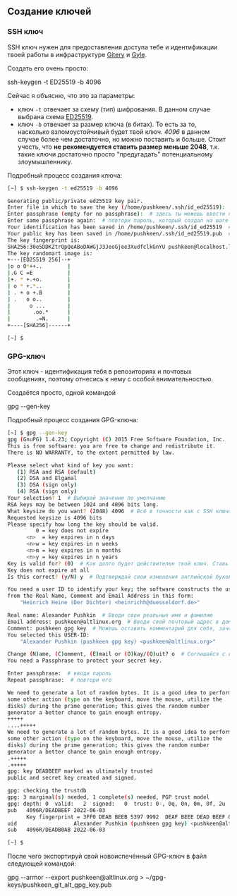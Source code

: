 ## Создание ключей
### SSH ключ
SSH ключ нужен для предоставления доступа тебе и идентификации твоей работы в инфраструктуре [Gitery](https://gitery.altlinux.org) и [Gyle](https://gyle.altlinux.org).

Создать его очень просто:
<div id="termynal" data-termynal  data-ty-typeDelay="40" data-ty-lineDelay="700">
    <span data-ty="input" data-ty-prompt="[~] $">ssh-keygen -t ED25519 -b 4096</span>
</div>

Сейчас я объясню, что это за параметры:
- ключ `-t` отвечает за схему (тип) шифрования. 
В данном случае выбрана схема [ED25519](https://ru.wikipedia.org/wiki/EdDSA#Ed25519).
- ключ `-b` отвечает за размер ключа (в битах). 
То есть за то, насколько взломоустойчивый будет твой ключ. 
*4096* в данном случае более чем достаточно, но можно поставить и больше. 
Стоит учесть, что **не рекомендуется ставить размер меньше 2048**, 
т.к. такие ключи достаточно просто "предугадать" потенциальному злоумышленнику.

Подробный процесс создания ключа:
```bash
[~] $ ssh-keygen -t ed25519 -b 4096

Generating public/private ed25519 key pair.
Enter file in which to save the key (/home/pushkeen/.ssh/id_ed25519):  # можешь нажать Enter или задать свой путь до файла ключа. Например, я хочу сохранить ключ с названием "pushkeen_git_alt_ssh_key" в каталоге ~/ssh-keys/, я введу ~/ssh-keys/pushkeen_git_alt_ssh_key
Enter passphrase (empty for no passphrase):  # здесь ты можешь ввести пароль, который будет всегда спрашиваться при использовании твоего ключа. Enter - не создавать пароль
Enter same passphrase again:  # повтори пароль, который создал на шаге выше
Your identification has been saved in /home/pushkeen/.ssh/id_ed25519  # этот ключ ты никогда никому ни при каких обстоятельствах не передаёшь
Your public key has been saved in /home/pushkeen/.ssh/id_ed25519.pub  # этот ключ ты отправишь ментору, чтобы он смог дать тебе доступ к инфраструктуре git.alt
The key fingerprint is:
SHA256:30e5DDKZtrQpQeABoDAWGjJ3JeoGjee3XudfclkGnYU pushkeen@localhost.localdomain
The key randomart image is:
+---[ED25519 256]--+
|o o O*++..        |
|.G C =E           |
|+. * +.+o.        |
| o * +.*..        |
| . + o +.B        |
| .   o o..        |
|      o ...       |
|       .oo.*      |
|        .=N.      |
+----[SHA256]------+

[~] $ 
```

### GPG-ключ

Этот ключ - идентификация тебя в репозиториях и почтовых сообщениях, поэтому отнесись к нему с особой внимательностью.

Создаётся просто, одной командой
<div id="termynal" data-termynal  data-ty-typeDelay="40" data-ty-lineDelay="700">
    <span data-ty="input" data-ty-prompt="[~] $">gpg --gen-key</span>
</div>


Подробный процесс создания GPG-ключа:
```bash
[~] $ gpg --gen-key
gpg (GnuPG) 1.4.23; Copyright (C) 2015 Free Software Foundation, Inc.
This is free software: you are free to change and redistribute it.
There is NO WARRANTY, to the extent permitted by law.

Please select what kind of key you want:
   (1) RSA and RSA (default)
   (2) DSA and Elgamal
   (3) DSA (sign only)
   (4) RSA (sign only)
Your selection? 1  # Выбирай значение по умолчанию
RSA keys may be between 1024 and 4096 bits long.
What keysize do you want? (2048) 4096  # Всё в точности как с SSH ключом - больше - лучше.
Requested keysize is 4096 bits
Please specify how long the key should be valid.
         0 = key does not expire
      <n>  = key expires in n days
      <n>w = key expires in n weeks
      <n>m = key expires in n months
      <n>y = key expires in n years
Key is valid for? (0)  # Как долго будет действителен твой ключ. Ставь 0, чтобы сделать его вечным.
Key does not expire at all
Is this correct? (y/N) y  # Подтверждай свои изменения английской буковкой "y"

You need a user ID to identify your key; the software constructs the user ID
from the Real Name, Comment and Email Address in this form:
    "Heinrich Heine (Der Dichter) <heinrichh@duesseldorf.de>"

Real name: Alexander Pushkin  # Вводи свои реальные имя и фамилию
Email address: pushkeen@altlinux.org  # Вводи свой почтовый адрес в доменной зоне altlinux.org
Comment: pushkeen gpg key  # Можешь оставить комментарий для себя, зачем был создан этот ключ
You selected this USER-ID:
    "Alexander Pushkin (pushkeen gpg key) <pushkeen@altlinux.org>"

Change (N)ame, (C)omment, (E)mail or (O)kay/(Q)uit? o  # Соглашайся с изменениями и создавай ключ
You need a Passphrase to protect your secret key.

Enter passphrase:  # вводи пароль
Repeat passphrase:  # повтори его

We need to generate a lot of random bytes. It is a good idea to perform
some other action (type on the keyboard, move the mouse, utilize the
disks) during the prime generation; this gives the random number
generator a better chance to gain enough entropy.
+++++
....+++++
We need to generate a lot of random bytes. It is a good idea to perform
some other action (type on the keyboard, move the mouse, utilize the
disks) during the prime generation; this gives the random number
generator a better chance to gain enough entropy.
.+++++
.+++++
gpg: key DEADBEEF marked as ultimately trusted
public and secret key created and signed.

gpg: checking the trustdb
gpg: 3 marginal(s) needed, 1 complete(s) needed, PGP trust model
gpg: depth: 0  valid:   2  signed:   0  trust: 0-, 0q, 0n, 0m, 0f, 2u
pub   4096R/DEADBEEF 2022-06-03
      Key fingerprint = 3FF0 DEAB BEEB 5397 9992  DEAF BEEE DEAD BEEF 0803
uid                  Alexander Pushkin (pushkeen gpg key) <pushkeen@altlinux.org>
sub   4096R/DEADB0AB 2022-06-03

[~] $ 
```

После чего экспортируй свой новоиспечённый GPG-ключ в файл следующей командой:
<div id="termynal" data-termynal  data-ty-typeDelay="40" data-ty-lineDelay="700">
    <span data-ty="input" data-ty-prompt="[~] $">gpg --armor --export pushkeen@altlinux.org > ~/gpg-keys/pushkeen_git_alt_gpg_key.pub</span>
</div>
